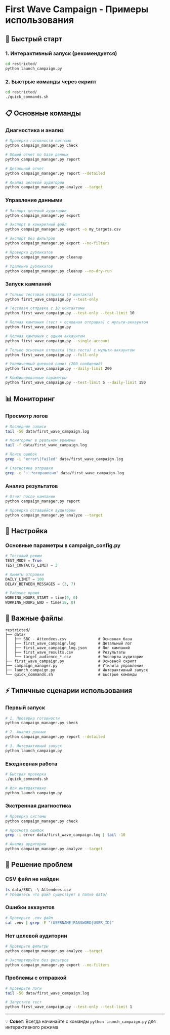 # First Wave Campaign - Примеры использования

## 🚀 Быстрый старт

### 1. Интерактивный запуск (рекомендуется)
```bash
cd restricted/
python launch_campaign.py
```

### 2. Быстрые команды через скрипт
```bash
cd restricted/
./quick_commands.sh
```

## 📋 Основные команды

### Диагностика и анализ
```bash
# Проверка готовности системы
python campaign_manager.py check

# Общий отчет по базе данных
python campaign_manager.py report

# Детальный отчет
python campaign_manager.py report --detailed

# Анализ целевой аудитории
python campaign_manager.py analyze --target
```

### Управление данными
```bash
# Экспорт целевой аудитории
python campaign_manager.py export

# Экспорт в конкретный файл
python campaign_manager.py export -o my_targets.csv

# Экспорт без фильтров
python campaign_manager.py export --no-filters

# Проверка дубликатов
python campaign_manager.py cleanup

# Удаление дубликатов
python campaign_manager.py cleanup --no-dry-run
```

### Запуск кампаний
```bash
# Только тестовая отправка (3 контакта)
python first_wave_campaign.py --test-only

# Тестовая отправка с 10 контактами
python first_wave_campaign.py --test-only --test-limit 10

# Полная кампания (тест + основная отправка) с мульти-аккаунтом
python first_wave_campaign.py

# Полная кампания с одним аккаунтом
python first_wave_campaign.py --single-account

# Только основная отправка (без теста) с мульти-аккаунтом
python first_wave_campaign.py --full-only

# Увеличенный дневной лимит (200 сообщений)
python first_wave_campaign.py --daily-limit 200

# Комбинированные параметры
python first_wave_campaign.py --test-limit 5 --daily-limit 150
```

## 📊 Мониторинг

### Просмотр логов
```bash
# Последние записи
tail -50 data/first_wave_campaign.log

# Мониторинг в реальном времени
tail -f data/first_wave_campaign.log

# Поиск ошибок
grep -i "error\|failed" data/first_wave_campaign.log

# Статистика отправки
grep -c "✅.*отправлено" data/first_wave_campaign.log
```

### Анализ результатов
```bash
# Отчет после кампании
python campaign_manager.py report

# Проверка оставшейся аудитории
python campaign_manager.py analyze --target
```

## 🔧 Настройка

### Основные параметры в campaign_config.py
```python
# Тестовый режим
TEST_MODE = True
TEST_CONTACTS_LIMIT = 3

# Лимиты отправки
DAILY_LIMIT = 100
DELAY_BETWEEN_MESSAGES = (3, 7)

# Рабочее время
WORKING_HOURS_START = time(9, 0)
WORKING_HOURS_END = time(18, 0)
```

## 📁 Важные файлы

```
restricted/
├── data/
│   ├── SBC - Attendees.csv              # Основная база
│   ├── first_wave_campaign.log          # Детальный лог
│   ├── first_wave_campaign_log.json     # Лог кампаний
│   ├── first_wave_results.csv           # Результаты
│   └── target_audience_*.csv            # Экспорты аудитории
├── first_wave_campaign.py               # Основной скрипт
├── campaign_manager.py                  # Утилита управления
├── launch_campaign.py                   # Интерактивный запуск
└── quick_commands.sh                    # Быстрые команды
```

## ⚡ Типичные сценарии использования

### Первый запуск
```bash
# 1. Проверка готовности
python campaign_manager.py check

# 2. Анализ данных
python campaign_manager.py report --detailed

# 3. Интерактивный запуск
python launch_campaign.py
```

### Ежедневная работа
```bash
# Быстрая проверка
./quick_commands.sh

# Или интерактивно
python launch_campaign.py
```

### Экстренная диагностика
```bash
# Проверка системы
python campaign_manager.py check

# Просмотр ошибок
grep -i error data/first_wave_campaign.log | tail -10

# Анализ аудитории
python campaign_manager.py analyze --target
```

## 🚨 Решение проблем

### CSV файл не найден
```bash
ls data/SBC\ -\ Attendees.csv
# Убедитесь что файл существует в папке data/
```

### Ошибки аккаунтов
```bash
# Проверьте .env файл
cat .env | grep -E "(USERNAME|PASSWORD|USER_ID)"
```

### Нет целевой аудитории
```bash
# Проверьте фильтры
python campaign_manager.py analyze --target

# Экспортируйте без фильтров
python campaign_manager.py export --no-filters
```

### Проблемы с отправкой
```bash
# Проверьте логи
tail -50 data/first_wave_campaign.log

# Запустите тест
python first_wave_campaign.py --test-only --test-limit 1
```

---

💡 **Совет**: Всегда начинайте с команды `python launch_campaign.py` для интерактивного режима
